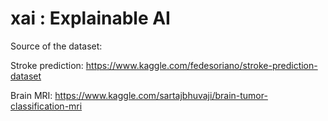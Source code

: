 # xai : Explainable AI

Source of the dataset:

Stroke prediction:
https://www.kaggle.com/fedesoriano/stroke-prediction-dataset

Brain MRI: 
https://www.kaggle.com/sartajbhuvaji/brain-tumor-classification-mri
